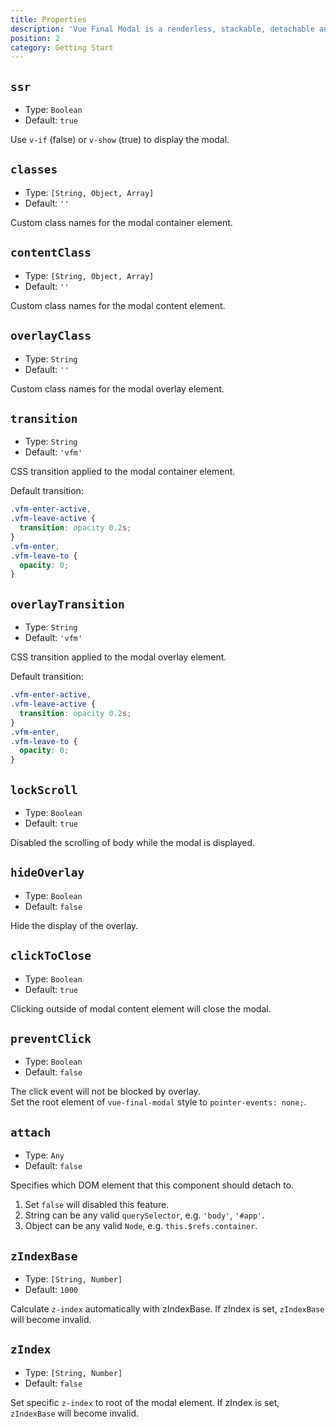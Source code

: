 ```yaml
---
title: Properties
description: 'Vue Final Modal is a renderless, stackable, detachable and lightweight modal component.'
position: 2
category: Getting Start
---
```


## `ssr`

- Type: `Boolean`
- Default: `true`

Use `v-if` (false) or `v-show` (true) to display the modal.

## `classes`

- Type: `[String, Object, Array]`
- Default: `''`

Custom class names for the modal container element.

## `contentClass`

- Type: `[String, Object, Array]`
- Default: `''`

Custom class names for the modal content element.

## `overlayClass`

- Type: `String`
- Default: `''`

Custom class names for the modal overlay element.

## `transition`

- Type: `String`
- Default: `'vfm'`

CSS transition applied to the modal container element.

Default transition:

```css
.vfm-enter-active,
.vfm-leave-active {
  transition: opacity 0.2s;
}
.vfm-enter,
.vfm-leave-to {
  opacity: 0;
}
```

## `overlayTransition`

- Type: `String`
- Default: `'vfm'`

CSS transition applied to the modal overlay element.

Default transition:

```css
.vfm-enter-active,
.vfm-leave-active {
  transition: opacity 0.2s;
}
.vfm-enter,
.vfm-leave-to {
  opacity: 0;
}
```

## `lockScroll`

- Type: `Boolean`
- Default: `true`

Disabled the scrolling of body while the modal is displayed.

## `hideOverlay`

- Type: `Boolean`
- Default: `false`

Hide the display of the overlay.

## `clickToClose`

- Type: `Boolean`
- Default: `true`

Clicking outside of modal content element will close the modal.

## `preventClick`

- Type: `Boolean`
- Default: `false`

The click event will not be blocked by overlay.<br />
Set the root element of `vue-final-modal` style to `pointer-events: none;`.

## `attach`

- Type: `Any`
- Default: `false`

Specifies which DOM element that this component should detach to.

1. Set `false` will disabled this feature. 
2. String can be any valid `querySelector`, e.g. `'body'`, `'#app'`.
3. Object can be any valid `Node`, e.g. `this.$refs.container`.

## `zIndexBase`

- Type: `[String, Number]`
- Default: `1000`

Calculate `z-index` automatically with zIndexBase. If zIndex is set, `zIndexBase` will become invalid.

## `zIndex`

- Type: `[String, Number]`
- Default: `false`

Set specific `z-index` to root of the modal element. If zIndex is set, `zIndexBase` will become invalid.
